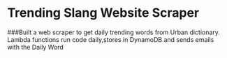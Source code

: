 # Trending Slang Website Scraper

###Built a web scraper to get daily trending words from Urban dictionary. Lambda functions run code daily,stores in DynamoDB and sends emails with the Daily Word
